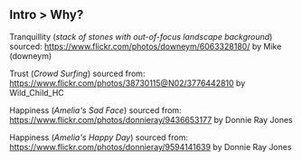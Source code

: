 ## Intro > Why?

Tranquillity (*stack of stones with out-of-focus landscape background*)
sourced: https://www.flickr.com/photos/downeym/6063328180/ by Mike (downeym)

Trust (*Crowd Surfing*) sourced from:
https://www.flickr.com/photos/38730115@N02/3776442810 by Wild_Child_HC

Happiness (*Amelia's Sad Face*) sourced from: https://www.flickr.com/photos/donnieray/9436653177 by Donnie Ray Jones

Happiness (*Amelia's Happy Day*) sourced from: https://www.flickr.com/photos/donnieray/9594141639 by Donnie Ray Jones
